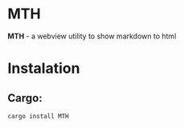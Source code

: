 # MTH

**MTH** - a webview utility to show markdown to html

# Instalation

## Cargo:

```
cargo install MTH
```